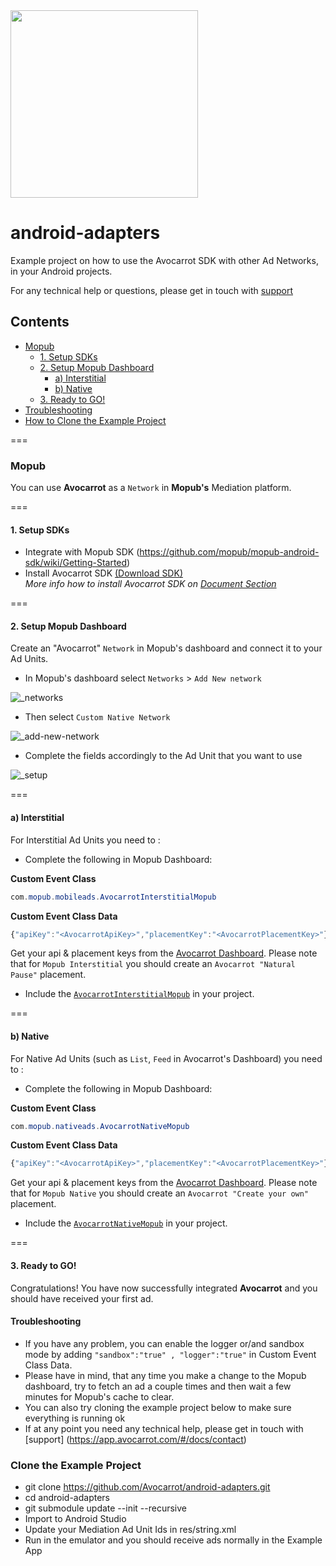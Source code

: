 <img width="300" src="https://cloud.githubusercontent.com/assets/1907604/7618436/f8c371de-f9a9-11e4-8846-772f67f53513.jpg"/>


# android-adapters
Example project on how to use the Avocarrot SDK with other Ad Networks, in your Android projects.

For any technical help or questions, please get in touch with [support](https://app.avocarrot.com/#/docs/contact)

## Contents
* [Mopub](#mopub)
  * [1. Setup SDKs](#1-setup-sdks)
  * [2. Setup Mopub Dashboard](#2-setup-mopub-dashboard)
    * [a) Interstitial](#a-interstitial)
    * [b) Native](#b-native)
  * [3. Ready to GO!](#3-ready-to-go)
* [Troubleshooting](#troubleshooting)   
* [How to Clone the Example Project](#clone-the-example-project)  


===

### Mopub
You can use **Avocarrot** as a `Network` in **Mopub's** Mediation platform.

===

#### 1. Setup SDKs

* Integrate with Mopub SDK (https://github.com/mopub/mopub-android-sdk/wiki/Getting-Started)
* Install Avocarrot SDK  [(Download SDK)](https://s3.amazonaws.com/avocarrot-android-builds/avocarrot-sdk.zip) <br/>
*More info how to install Avocarrot SDK on [Document Section](https://app.avocarrot.com/#/docs/getting-started/android)*


===

#### 2. Setup Mopub Dashboard

Create an "Avocarrot" `Network` in Mopub's dashboard and connect it to your Ad Units.

* In Mopub's dashboard select `Networks`  > `Add New network`

![_networks](https://cloud.githubusercontent.com/assets/1907604/8231788/d78cf0dc-15c2-11e5-9bce-ed3e1e056325.png)

* Then select `Custom Native Network`

![_add-new-network](https://cloud.githubusercontent.com/assets/1907604/8231640/d721a6ac-15c1-11e5-892e-a317787adc9e.png)

* Complete the fields accordingly to the Ad Unit that you want to use

![_setup](https://cloud.githubusercontent.com/assets/6909699/8268600/01a399de-1794-11e5-8253-07df0154c259.png)

===

#### a) Interstitial
For Interstitial Ad Units you need to :

- Complete the following in Mopub Dashboard:

**Custom Event Class**
```java
com.mopub.mobileads.AvocarrotInterstitialMopub
```

**Custom Event Class Data**
```javascript
{"apiKey":"<AvocarrotApiKey>","placementKey":"<AvocarrotPlacementKey>"}
```

Get your api & placement keys from the [Avocarrot Dashboard](https://app.avocarrot.com/#/apps/overview).
Please note that for `Mopub Interstitial` you should create an `Avocarrot "Natural Pause"` placement. 

- Include the [`AvocarrotInterstitialMopub`](https://github.com/Avocarrot/android-adapter/blob/master/avocarrotadapter/src/main/java/com/mopub/mobileads/AvocarrotInterstitialMopub.java) in your project.


===

#### b) Native
For Native Ad Units (such as `List`, `Feed` in Avocarrot's Dashboard) you need to :

- Complete the following in Mopub Dashboard:

**Custom Event Class**
```java
com.mopub.nativeads.AvocarrotNativeMopub
```

**Custom Event Class Data**
```javascript
{"apiKey":"<AvocarrotApiKey>","placementKey":"<AvocarrotPlacementKey>"}
```

Get your api & placement keys from the [Avocarrot Dashboard](https://app.avocarrot.com/#/apps/overview).
Please note that for `Mopub Native` you should create an `Avocarrot "Create your own"` placement. 

- Include the [`AvocarrotNativeMopub`](https://github.com/Avocarrot/android-adapter/blob/master/avocarrotadapter/src/main/java/com/mopub/nativeads/AvocarrotNativeMopub.java) in your project.

===

#### 3. Ready to GO!

Congratulations! You have now successfully integrated **Avocarrot** and you should have received your first ad.


#### Troubleshooting

- If you have any problem, you can enable the logger or/and sandbox mode by adding `"sandbox":"true" , "logger":"true"` in Custom Event Class Data.
- Please have in mind, that any time you make a change to the Mopub dashboard, try to fetch an ad a couple times and then wait a few minutes for Mopub's cache to clear.
- You can also try cloning the example project below to make sure everything is running ok
- If at any point you need any technical help, please get in touch with [support] (https://app.avocarrot.com/#/docs/contact)

### Clone the Example Project
* git clone https://github.com/Avocarrot/android-adapters.git
* cd android-adapters
* git submodule update --init --recursive
* Import to Android Studio
* Update your Mediation Ad Unit Ids in res/string.xml
* Run in the emulator and you should receive ads normally in the Example App
